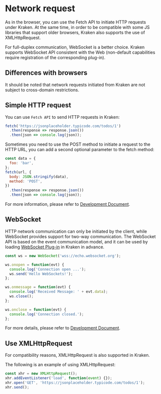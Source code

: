 # Network request

As in the browser, you can use the Fetch API to initiate HTTP requests under Kraken. At the same time, in order to be compatible with some JS libraries that support older browsers, Kraken also supports the use of XMLHttpRequest.

For full-duplex communication, WebSocket is a better choice. Kraken supports WebSocket API consistent with the Web (non-default capabilities require registration of the corresponding plug-in).

## Differences with browsers

It should be noted that network requests initiated from Kraken are not subject to cross-domain restrictions.

## Simple HTTP request

You can use `Fetch API` to send HTTP requests in Kraken:

```js
fetch('https://jsonplaceholder.typicode.com/todos/1')
  .then(response => response.json())
  .then(json => console.log(json));
```

Sometimes you need to use the POST method to initiate a request to the HTTP URL, you can add a second optional parameter to the fetch method:

```js
const data = {
  foo: 'bar',
};
fetch(url, {
  body: JSON.stringify(data),
  method: 'POST',
})
  .then(response => response.json())
  .then(json => console.log(json));
```

For more information, please refer to [Development Document](/en-US/api/host-environment/fetch).

## WebSocket

HTTP network communication can only be initiated by the client, while WebSocket provides support for two-way communication. The WebSocket API is based on the event communication model, and it can be used by loading [WebSocket Plug-in](https://pub.dev/packages/kraken_websocket) in Kraken in advance.

```js
const ws = new WebSocket('wss://echo.websocket.org');

ws.onopen = function(evt) {
  console.log('Connection open ...');
  ws.send('Hello WebSockets!');
};

ws.onmessage = function(evt) {
  console.log('Received Message: ' + evt.data);
  ws.close();
};

ws.onclose = function(evt) {
  console.log('Connection closed.');
};
```

For more details, please refer to [Development Document](/en-US/plugins/official/kraken_websocket).

## Use XMLHttpRequest

For compatibility reasons, XMLHttpRequest is also supported in Kraken.

The following is an example of using XMLHttpRequest:

```js
const xhr = new XMLHttpRequest();
xhr.addEventListener('load', function(event) {});
xhr.open('GET', 'https://jsonplaceholder.typicode.com/todos/1');
xhr.send();
```
